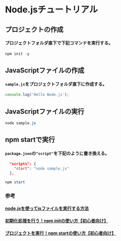 # Node.jsチュートリアル
## プロジェクトの作成
#### プロジェクトフォルダ直下で下記コマンドを実行する。
```ps1
npm init -y
```
## JavaScriptファイルの作成
#### `sample.js`をプロジェクトフォルダ直下に作成する。
```js
console.log('Hello Node.js');
```
## JavaScriptファイルの実行
```ps1
node sample.js
```
## npm startで実行
#### `package.json`の`"script"`を下記のように書き換える。
```json
  "scripts": {
    "start": "node sample.js"
  },
```
```ps1
npm start
```


### 参考
#### [node.jsを使ってjsファイルを実行する方法](https://q-az.net/node-js-pursue/)
#### [初期化処理を行う！npm initの使い方【初心者向け】](https://techacademy.jp/magazine/16151)
#### [プロジェクトを実行！npm startの使い方【初心者向け】](https://techacademy.jp/magazine/16393)

